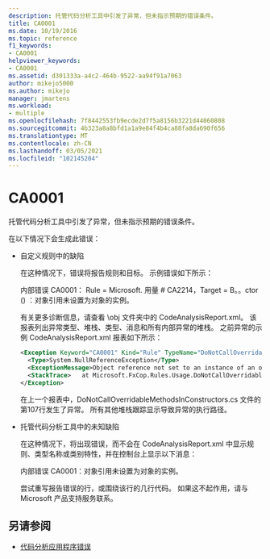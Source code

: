 ```yaml
---
description: 托管代码分析工具中引发了异常，但未指示预期的错误条件。
title: CA0001
ms.date: 10/19/2016
ms.topic: reference
f1_keywords:
- CA0001
helpviewer_keywords:
- CA0001
ms.assetid: d301333a-a4c2-464b-9522-aa94f91a7063
author: mikejo5000
ms.author: mikejo
manager: jmartens
ms.workload:
- multiple
ms.openlocfilehash: 7f8442553fb9ecde2d7f5a8156b3221d44060808
ms.sourcegitcommit: 4b323a8a8bfd1a1a9e84f4b4ca88fa8da690f656
ms.translationtype: MT
ms.contentlocale: zh-CN
ms.lasthandoff: 03/05/2021
ms.locfileid: "102145204"
---
```

# <a name="ca0001"></a>CA0001

托管代码分析工具中引发了异常，但未指示预期的错误条件。

在以下情况下会生成此错误：

- 自定义规则中的缺陷

     在这种情况下，错误将报告规则和目标。 示例错误如下所示：

     内部错误 CA0001： Rule = Microsoft. 用量 # CA2214，Target = B。。ctor () ：对象引用未设置为对象的实例。

     有关更多诊断信息，请查看 \obj 文件夹中的 CodeAnalysisReport.xml。 该报表列出异常类型、堆栈、类型、消息和所有内部异常的堆栈。 之前异常的示例 CodeAnalysisReport.xml 报表如下所示：

     ```xml
     <Exception Keyword="CA0001" Kind="Rule" TypeName="DoNotCallOverridableMethodsInConstructors" Category="Microsoft.Usage" CheckId="CA2214" Target="B..ctor()">
       <Type>System.NullReferenceException</Type>
       <ExceptionMessage>Object reference not set to an instance of an object.</ExceptionMessage>
       <StackTrace>   at Microsoft.FxCop.Rules.Usage.DoNotCallOverridableMethodsInConstructors.CheckCallees(Method method, Boolean isCallVirt) in d:\rules\DoNotCallOverridableMethodsInConstructors.cs:line 107 at Microsoft.FxCop.Rules.Usage.DoNotCallOverridableMethodsInConstructors.CheckCallees(Method method, Boolean isCallVirt) in d:\rules\DoNotCallOverridableMethodsInConstructors.cs:line 128 at Microsoft.FxCop.Rules.Usage.DoNotCallOverridableMethodsInConstructors.Check(Member member) in d:\rules\DoNotCallOverridableMethodsInConstructors.cs:line 58 at Microsoft.FxCop.Engines.Introspection.AnalysisVisitor.CheckMember(Member member, NodeBase target) in d:\Engines\Introspection\AnalysisVisitor.cs:line 743</StackTrace>
     </Exception>
     ```

     在上一个报表中，DoNotCallOverridableMethodsInConstructors.cs 文件的第107行发生了异常。 所有其他堆栈跟踪显示导致异常的执行路径。

- 托管代码分析工具中的未知缺陷

     在这种情况下，将出现错误，而不会在 CodeAnalysisReport.xml 中显示规则、类型名称或类别特性，并在控制台上显示以下消息：

     内部错误 CA0001：对象引用未设置为对象的实例。

     尝试重写报告错误的行，或围绕该行的几行代码。 如果这不起作用，请与 Microsoft 产品支持服务联系。

## <a name="see-also"></a>另请参阅

- [代码分析应用程序错误](../code-quality/code-analysis-application-errors.md)
